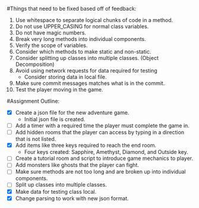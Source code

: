 #Things that need to be fixed based off of feedback:
1. Use whitespace to separate logical chunks of code in a method.
2. Do not use UPPER_CASING for normal class variables.
3. Do not have magic numbers.
4. Break very long methods into individual components.
5. Verify the scope of variables.
6. Consider which methods to make static and non-static.
7. Consider splitting up classes into multiple classes. (Object Decomposition)
8. Avoid using network requests for data required for testing
    * Consider storing data in local file.
9. Make sure commit messages matches what is in the commit.
10. Test the player moving in the game.

#Assignment Outline:
- [X] Create a json file for the new adventure game.
    * Initial json file is created.
- [ ] Add a timer with a required time the player must complete the game in.
- [ ] Add hidden rooms that the player can access by typing in a direction that is not listed.
- [X] Add items like three keys required to reach the end room.
    * Four keys created: Sapphire, Amethyst, Diamond, and Outside key.
- [ ] Create a tutorial room and script to introduce game mechanics to player.
- [ ] Add monsters like ghosts that the player can fight.
- [ ] Make sure methods are not too long and are broken up into individual components.
- [ ] Split up classes into multiple classes.
- [X] Make data for testing class local.
- [X] Change parsing to work with new json format.